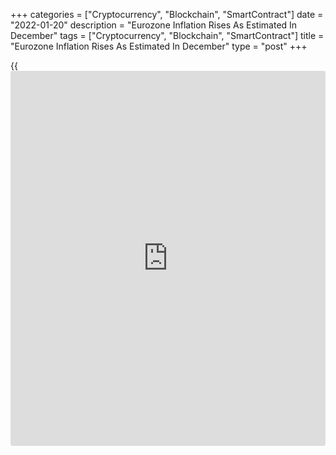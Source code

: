 +++
categories = ["Cryptocurrency", "Blockchain", "SmartContract"]
date = "2022-01-20"
description = "Eurozone Inflation Rises As Estimated In December"
tags = ["Cryptocurrency", "Blockchain", "SmartContract"]
title = "Eurozone Inflation Rises As Estimated In December"
type = "post"
+++

{{<iframe id="large-banner" src="https://www.bounty.group/#slide=13.0" width="100%" height="600" scrolling="no" style="border: 0px solid rgb(216, 221, 230); border-radius: 3px;">}}

Eurozone inflation accelerated, as estimated, to a record high in
December, final data from Eurostat showed on Thursday.

The consumer price index rose 5.0 percent year-on-year after a 4.9
percent increase in November. This was the highest inflation on record
and matched the preliminary estimate released on January 7.

Core inflation, which excludes prices of energy, food, alcohol &
tobacco, held steady at 2.6 percent in December, as initially estimated.

Compared to the previous month, consumer prices rose 0.4 percent in
December.

In December, the highest contribution to the annual inflation came from
energy, followed by services, non-energy industrial goods and food,
alcohol and tobacco.

For comments and feedback [contact](https://www.playgroundfx.com/contact/): editorial@rtt[news](https://www.letsplayfx.com/blog/forex-news-website/).com

[Economic News][1]

 **What parts of the world are seeing the best (and worst) economic
performances lately? Click[here][2] to check out our [Econ Scorecard][2]
and find out! See up-to-the-moment [ranking](https://www.playgroundfx.com/blog/crypto-exchange-ranking/)s for the best and worst
performers in [GDP][3], [unemployment rate][4], [inflation][2] and much
more.**

   1. www.rtt[news](https://www.letsplayfx.com/blog/forex-news-website/).com/Content/EconomicNews.aspx
   2. www.rtt[news](https://www.letsplayfx.com/blog/forex-news-website/).com/economic-scorecard/world-rank/CPI/highest-performance.aspx
   3. www.rtt[news](https://www.letsplayfx.com/blog/forex-news-website/).com/economic-scorecard/world-rank/GDP/highest-performance.aspx
   4. www.rtt[news](https://www.letsplayfx.com/blog/forex-news-website/).com/economic-scorecard/world-rank/unemployment-rate/lowest-performance.aspx